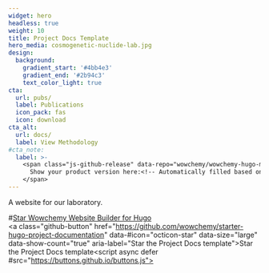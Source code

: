 ```yaml
---
widget: hero
headless: true
weight: 10
title: Project Docs Template
hero_media: cosmogenetic-nuclide-lab.jpg
design:
  background:
    gradient_start: '#4bb4e3'
    gradient_end: '#2b94c3'
    text_color_light: true
cta:
  url: pubs/
  label: Publications
  icon_pack: fas
  icon: download
cta_alt:
  url: docs/
  label: View Methodology
#cta_note:
  label: >-
    <span class="js-github-release" data-repo="wowchemy/wowchemy-hugo-modules">
      Show your product version here:<!-- Automatically filled based on data-repo value -->
    </span>
---
```




A website for our laboratory.

#<a class="github-button" href="https://github.com/wowchemy/wowchemy-hugo-modules" data-icon="octicon-star" data-size="large" data-show-count="true" aria-label="Star Wowchemy #Website Builder for Hugo">Star Wowchemy Website Builder for Hugo</a><br><a class="github-button" href="https://github.com/wowchemy/starter-hugo-project-documentation" data-#icon="octicon-star" data-size="large" data-show-count="true" aria-label="Star the Project Docs template">Star the Project Docs template</a><script async defer #src="https://buttons.github.io/buttons.js"></script>
